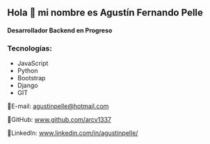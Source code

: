  <h2>Hola 👋  mi nombre es Agustín Fernando Pelle</h2>
<h4>Desarrollador Backend en Progreso</h4>

### Tecnologías:
- JavaScript
- Python
- Bootstrap
- Django
- GIT

📧E-mail: agustinpelle@hotmail.com

🎯GitHub: www.github.com/arcv1337

🔎LinkedIn: www.linkedin.com/in/agustinpelle/



		
